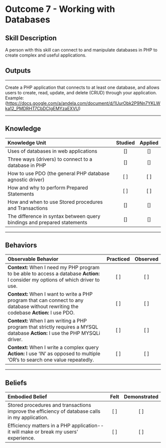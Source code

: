 # Outcome 7 -  Working with Databases

## Skill Description
A person with this skill can connect to and manipulate databases in PHP to create complex and useful applications.

## Outputs
----------
Create a PHP application that connects to at least one database, and allows users to create, read, update, and delete (CRUD) through your application. Example: (https://docs.google.com/a/andela.com/document/d/1UurObk2P9Nn7YKLWka12_PMDRHT7CbDCIgEMYzaEXVU)

----------
## Knowledge


| Knowledge Unit   |      Studied      | Applied |
|:-------------|:------------------:|:--------:|
| Uses of databases in web applications | [] | [] |
| Three ways (drivers) to connect to a database in PHP | [] | [] |
| How to use PDO (the general PHP database agnostic driver) | [ ] | [ ] |
| How and why to perform Prepared Statements | [ ] | [ ] |
| How and when to use Stored procedures and Transactions | [] | [] |
| The difference in syntax between query bindings and prepared statements | [] | [] |


----------


## Behaviors

| Observable Behavior   |      Practiced      | Observed |
|:-------------|:------------------:|:--------:|
| **Context:** When I need my PHP program to be able to access a database **Action:**  I consider my options of which driver to use. | [ ] | [ ]  |
| **Context:** When I want to write a PHP program that can connect to any database without rewriting the codebase **Action:**  I use PDO. | [ ] | [ ]  |
| **Context:**  When I am writing a PHP program that strictly requires a MYSQL database **Action:** I use the PHP MYSQLi driver. |   [ ]   |   [ ] |
| **Context:**  When I write a complex query **Action:** I use ‘IN’ as opposed to multiple ‘OR’s to search one value repeatedly. |   [ ]   |   [ ] |


----------


## Beliefs


| Embodied Belief   |      Felt      | Demonstrated |
|:-------------|:------------------:|:--------:|
| Stored procedures and transactions improve the efficiency of database calls in my application. |   [ ]   |   [ ] |
| Efficiency matters in a PHP application-- it will make or break my users’ experience. |   [ ]   |   [ ] |
